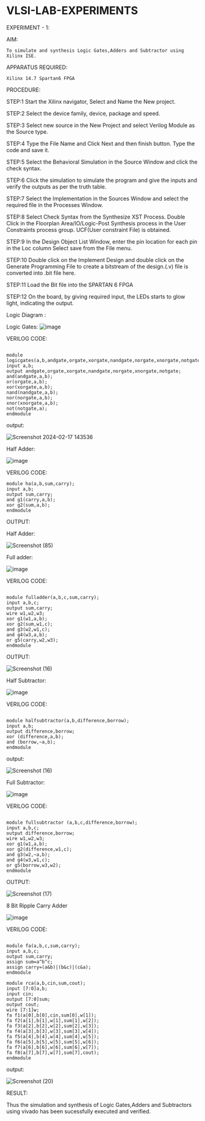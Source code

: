# VLSI-LAB-EXPERIMENTS

EXPERIMENT - 1:


AIM:

    To simulate and synthesis Logic Gates,Adders and Subtractor using Xilinx ISE.

APPARATUS REQUIRED:


    Xilinx 14.7 Spartan6 FPGA

PROCEDURE:

STEP:1 Start the Xilinx navigator, Select and Name the New project.


STEP:2 Select the device family, device, package and speed.


STEP:3 Select new source in the New Project and select Verilog Module as the Source type.


STEP:4 Type the File Name and Click Next and then finish button. Type the code and save
it.


STEP:5 Select the Behavioral Simulation in the Source Window and click the check syntax.


STEP:6 Click the simulation to simulate the program and give the inputs and verify the
outputs as per the truth table.


STEP:7 Select the Implementation in the Sources Window and select the required file in
the Processes Window.


STEP:8 Select Check Syntax from the Synthesize XST Process. Double Click in the Floorplan
Area/IO/Logic-Post Synthesis process in the User Constraints process group. UCF(User
constraint File) is obtained.


STEP:9 In the Design Object List Window, enter the pin location for each pin in the Loc
column Select save from the File menu.


STEP:10 Double click on the Implement Design and double click on the Generate
Programming File to create a bitstream of the design.(.v) file is converted into .bit file here.


STEP:11 Load the Bit file into the SPARTAN 6 FPGA



STEP:12 On the board, by giving required input, the LEDs starts to glow light, indicating
the output.



Logic Diagram :

Logic Gates:
![image](https://github.com/navaneethans/VLSI-LAB-EXPERIMENTS/assets/6987778/ee17970c-3ac9-4603-881b-88e2825f41a4)


VERILOG CODE:


```

module logicgates(a,b,andgate,orgate,xorgate,nandgate,norgate,xnorgate,notgate);
input a,b;
output andgate,orgate,xorgate,nandgate,norgate,xnorgate,notgate;
and(andgate,a,b);
or(orgate,a,b);
xor(xorgate,a,b);
nand(nandgate,a,b);  
nor(norgate,a,b);
xnor(xnorgate,a,b);
not(notgate,a);
endmodule

````

output:

![Screenshot 2024-02-17 143536](https://github.com/porkodivasu/VLSI-LAB-EXP-1/assets/160757120/6f6de73b-baa6-4ebe-a420-d72cea1224e5)

Half Adder:

![image](https://github.com/navaneethans/VLSI-LAB-EXPERIMENTS/assets/6987778/0e1ecb96-0c25-4556-832b-aeeedfdfe7b9)

VERILOG CODE:

```
module ha(a,b,sum,carry);
input a,b;
output sum,carry;
and g1(carry,a,b);
xor g2(sum,a,b);
endmodule
```

OUTPUT:

Half Adder:

![Screenshot (85)](https://github.com/porkodivasu/VLSI-LAB-EXP-1/assets/160757120/88106e47-e9f7-42da-93d4-0390ee24eaa4)

Full adder:

![image](https://github.com/navaneethans/VLSI-LAB-EXPERIMENTS/assets/6987778/9bb3964c-438f-469d-a3de-c1cca6f323fb)

VERILOG CODE:

```

module fulladder(a,b,c,sum,carry);
input a,b,c;
output sum,carry;
wire w1,w2,w3;
xor g1(w1,a,b);
xor g2(sum,w1,c);
and g3(w2,w1,c);
and g4(w3,a,b);
or g5(carry,w2,w3);
endmodule

```

OUTPUT:

![Screenshot (16)](https://github.com/porkodivasu/VLSI-LAB-EXP-1/assets/160757120/18f954a4-39a2-4a4e-bf2c-696bca3fe37c)


Half Subtractor:

![image](https://github.com/navaneethans/VLSI-LAB-EXPERIMENTS/assets/6987778/731470b7-eb4e-49f8-8bb7-2994052a7184)

VERILOG CODE:


```

module halfsubtractor(a,b,difference,borrow);
input a,b;
output difference,borrow;
xor (difference,a,b);
and (borrow,~a,b);
endmodule

```
output:

![Screenshot (16)](https://github.com/porkodivasu/VLSI-LAB-EXP-1/assets/160757120/aaac5104-7808-40dc-9c78-497ac3bc82a8)


Full Subtractor:

![image](https://github.com/navaneethans/VLSI-LAB-EXPERIMENTS/assets/6987778/d66f874b-c1f2-44b3-a035-7149b56430c1)

VERILOG CODE:


```

module fullsubtractor (a,b,c,difference,borrow);
input a,b,c;
output difference,borrow;
wire w1,w2,w3;
xor g1(w1,a,b);
xor g2(difference,w1,c);
and g3(w2,~a,b);
and g4(w3,w1,c);
or g5(borrow,w3,w2);
endmodule
```

OUTPUT:


![Screenshot (17)](https://github.com/porkodivasu/VLSI-LAB-EXP-1/assets/160757120/5805f079-c47b-4be8-b3ab-14853a679caa)


8 Bit Ripple Carry Adder

![image](https://github.com/navaneethans/VLSI-LAB-EXPERIMENTS/assets/6987778/7385a408-40a5-4203-8050-b72818622d79)

VERILOG CODE:

```

module fa(a,b,c,sum,carry);
input a,b,c;
output sum,carry;
assign sum=a^b^c;
assign carry=(a&b)|(b&c)|(c&a);
endmodule

module rca(a,b,cin,sum,cout);
input [7:0]a,b;
input cin;
output [7:0]sum;
output cout;
wire [7:1]w;
fa f1(a[0],b[0],cin,sum[0],w[1]);
fa f2(a[1],b[1],w[1],sum[1],w[2]);
fa f3(a[2],b[2],w[2],sum[2],w[3]);
fa f4(a[3],b[3],w[3],sum[3],w[4]);
fa f5(a[4],b[4],w[4],sum[4],w[5]);
fa f6(a[5],b[5],w[5],sum[5],w[6]);
fa f7(a[6],b[6],w[6],sum[6],w[7]);
fa f8(a[7],b[7],w[7],sum[7],cout);
endmodule
```

output:

![Screenshot (20)](https://github.com/porkodivasu/VLSI-LAB-EXP-1/assets/160757120/1332fb3b-130c-410f-ae99-d280dfade3f4)

RESULT:

Thus the simulation and synthesis of Logic Gates,Adders and Subtractors using
vivado has been sucessfully executed and verified.

